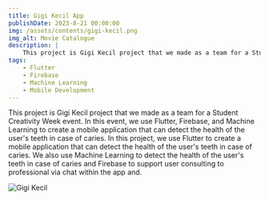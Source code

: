 ```yaml
---
title: Gigi Kecil App
publishDate: 2023-8-21 00:00:00
img: /assets/contents/gigi-kecil.png
img_alt: Movie Catalogue
description: |
    This project is Gigi Kecil project that we made as a team for a Student Creativity Week event. In this event, we use Flutter, Firebase, and Machine Learning to create a mobile application that can detect the health of the user's teeth in case of caries.
tags:
    - Flutter
    - Firebase
    - Machine Learning
    - Mobile Development
---
```


This project is Gigi Kecil project that we made as a team for a Student Creativity Week event. In this event, we use Flutter, Firebase, and Machine Learning to create a mobile application that can detect the health of the user's teeth in case of caries. In this project, we use Flutter to create a mobile application that can detect the health of the user's teeth in case of caries. We also use  Machine Learning to detect the health of the user's teeth in case of caries and Firebase to support user consulting to professional via chat within the app and.

![Gigi Kecil](/assets/contents/gigi-kecil2.jpg)
